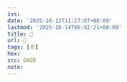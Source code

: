 ```yaml
---
ivs:
date: '2025-10-13T11:27:07+08:00'
lastmod: '2025-10-14T06:42:21+08:00'
title: 󰕬
url: 󰕬
tags: [㐆]
hex: 
src: GHZR
note:
---
```

